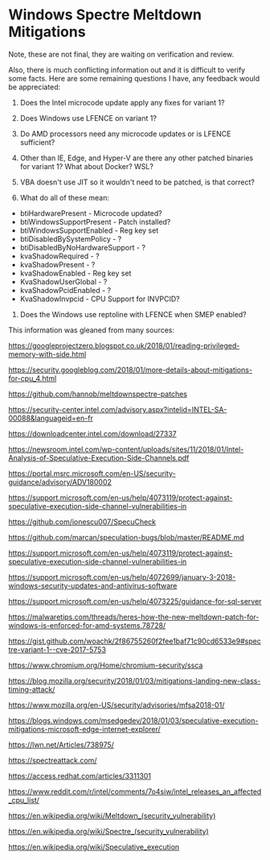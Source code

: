 # Windows Spectre Meltdown Mitigations

Note, these are not final, they are waiting on verification and review. 

Also, there is much conflicting information out and it is difficult to verify some facts. Here are some remaining questions I have, any feedback would be appreciated:

1. Does the Intel microcode update apply any fixes for variant 1? 

1. Does Windows use LFENCE on variant 1?

1. Do AMD processors need any microcode updates or is LFENCE sufficient?

1. Other than IE, Edge, and Hyper-V are there any other patched binaries for variant 1? What about Docker? WSL?

1. VBA doesn't use JIT so it wouldn't need to be patched, is that correct?

1. What do all of these mean:

* btiHardwarePresent - Microcode updated?
* btiWindowsSupportPresent - Patch installed?
* btiWindowsSupportEnabled - Reg key set
* btiDisabledBySystemPolicy - ?
* btiDisabledByNoHardwareSupport - ?
* kvaShadowRequired - ?
* kvaShadowPresent - ?          
* kvaShadowEnabled - Reg key set           
* KvaShadowUserGlobal - ? 
* kvaShadowPcidEnabled - ?        
* KvaShadowInvpcid - CPU Support for INVPCID?

1. Does the Windows use reptoline with LFENCE when SMEP enabled?


This information was gleaned from many sources:

https://googleprojectzero.blogspot.co.uk/2018/01/reading-privileged-memory-with-side.html

https://security.googleblog.com/2018/01/more-details-about-mitigations-for-cpu_4.html

https://github.com/hannob/meltdownspectre-patches

https://security-center.intel.com/advisory.aspx?intelid=INTEL-SA-00088&languageid=en-fr

https://downloadcenter.intel.com/download/27337

https://newsroom.intel.com/wp-content/uploads/sites/11/2018/01/Intel-Analysis-of-Speculative-Execution-Side-Channels.pdf

https://portal.msrc.microsoft.com/en-US/security-guidance/advisory/ADV180002

https://support.microsoft.com/en-us/help/4073119/protect-against-speculative-execution-side-channel-vulnerabilities-in

https://github.com/ionescu007/SpecuCheck

https://github.com/marcan/speculation-bugs/blob/master/README.md

https://support.microsoft.com/en-us/help/4073119/protect-against-speculative-execution-side-channel-vulnerabilities-in

https://support.microsoft.com/en-us/help/4072699/january-3-2018-windows-security-updates-and-antivirus-software

https://support.microsoft.com/en-us/help/4073225/guidance-for-sql-server

https://malwaretips.com/threads/heres-how-the-new-meltdown-patch-for-windows-is-enforced-for-amd-systems.78728/

https://gist.github.com/woachk/2f86755260f2fee1baf71c90cd6533e9#spectre-variant-1--cve-2017-5753

https://www.chromium.org/Home/chromium-security/ssca

https://blog.mozilla.org/security/2018/01/03/mitigations-landing-new-class-timing-attack/

https://www.mozilla.org/en-US/security/advisories/mfsa2018-01/

https://blogs.windows.com/msedgedev/2018/01/03/speculative-execution-mitigations-microsoft-edge-internet-explorer/

https://lwn.net/Articles/738975/

https://spectreattack.com/

https://access.redhat.com/articles/3311301

https://www.reddit.com/r/intel/comments/7o4siw/intel_releases_an_affected_cpu_list/

https://en.wikipedia.org/wiki/Meltdown_(security_vulnerability)

https://en.wikipedia.org/wiki/Spectre_(security_vulnerability)

https://en.wikipedia.org/wiki/Speculative_execution



